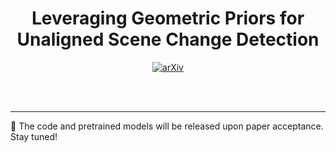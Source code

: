 <div align="center">
<h1>Leveraging Geometric Priors for Unaligned Scene Change Detection</h1>

<a href="https://arxiv.org/abs/2509.11292" target="_blank" rel="noopener noreferrer">
  <img src="https://img.shields.io/badge/arXiv-Paper-b31b1b" alt="arXiv">
</a>
<!-- <a href="#"><img src="https://img.shields.io/badge/Project_Page-green" alt="Project Page"></a> -->

<br><br>

<!-- **Southern University of Science and Technology; Tapall AI; Spatial Temporal AI**   -->

<!-- [Ziling Liu](https://yourhomepage.com), [Ziwei Chen](#), [Ziwei Chen](#), [Mingqi Gao](#), [Jinyu Yang](#), [Feng Zheng](#) -->
</div>

---

📢 The code and pretrained models will be released upon paper acceptance. Stay tuned!  